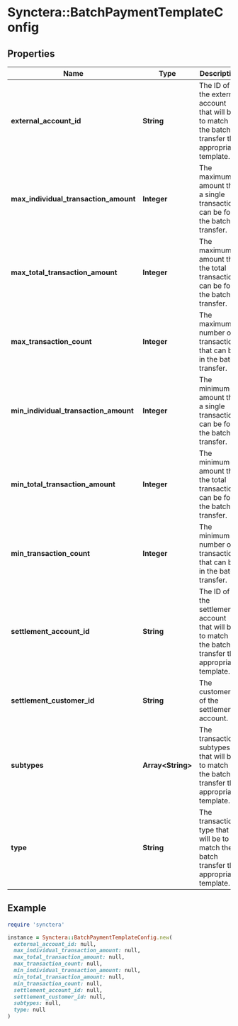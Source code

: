 # Synctera::BatchPaymentTemplateConfig

## Properties

| Name | Type | Description | Notes |
| ---- | ---- | ----------- | ----- |
| **external_account_id** | **String** | The ID of the external account that will be to match the batch transfer the appropriate template.  |  |
| **max_individual_transaction_amount** | **Integer** | The maximum amount that a single transaction can be for the batch transfer.  | [optional] |
| **max_total_transaction_amount** | **Integer** | The maximum amount that the total transactions can be for the batch transfer.  | [optional] |
| **max_transaction_count** | **Integer** | The maximum number of transactions that can be in the batch transfer.  | [optional] |
| **min_individual_transaction_amount** | **Integer** | The minimum amount that a single transaction can be for the batch transfer.  | [optional] |
| **min_total_transaction_amount** | **Integer** | The minimum amount that the total transactions can be for the batch transfer.  | [optional] |
| **min_transaction_count** | **Integer** | The minimum number of transactions that can be in the batch transfer.  | [optional] |
| **settlement_account_id** | **String** | The ID of the settlement account that will be to match the batch transfer the appropriate template.  |  |
| **settlement_customer_id** | **String** | The customer ID of the settlement account.  |  |
| **subtypes** | **Array&lt;String&gt;** | The transaction subtypes that will be to match the batch transfer the appropriate template.  |  |
| **type** | **String** | The transaction type that will be to match the batch transfer the appropriate template.  |  |

## Example

```ruby
require 'synctera'

instance = Synctera::BatchPaymentTemplateConfig.new(
  external_account_id: null,
  max_individual_transaction_amount: null,
  max_total_transaction_amount: null,
  max_transaction_count: null,
  min_individual_transaction_amount: null,
  min_total_transaction_amount: null,
  min_transaction_count: null,
  settlement_account_id: null,
  settlement_customer_id: null,
  subtypes: null,
  type: null
)
```

